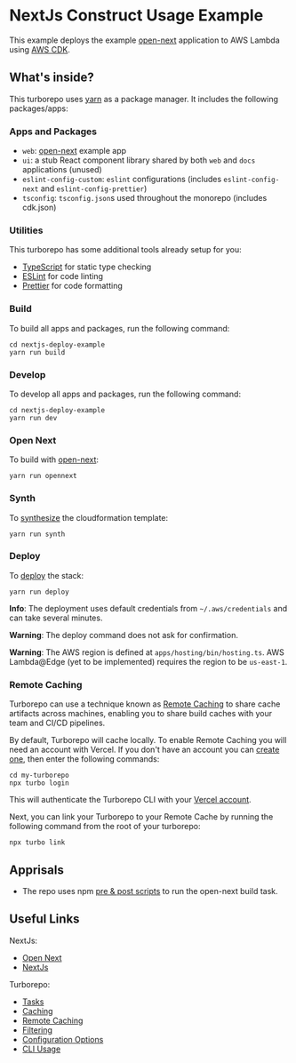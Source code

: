 # NextJs Construct Usage Example

This example deploys the example [open-next](https://github.com/serverless-stack/open-next) application to AWS Lambda using [AWS CDK](https://aws.amazon.com/cdk/).

## What's inside?

This turborepo uses [yarn](https://yarnpkg.com/) as a package manager. It includes the following packages/apps:

### Apps and Packages

- `web`: [open-next](https://github.com/serverless-stack/open-next/tree/main/example) example app
- `ui`: a stub React component library shared by both `web` and `docs` applications (unused)
- `eslint-config-custom`: `eslint` configurations (includes `eslint-config-next` and `eslint-config-prettier`)
- `tsconfig`: `tsconfig.json`s used throughout the monorepo (includes cdk.json)

### Utilities

This turborepo has some additional tools already setup for you:

- [TypeScript](https://www.typescriptlang.org/) for static type checking
- [ESLint](https://eslint.org/) for code linting
- [Prettier](https://prettier.io) for code formatting

### Build

To build all apps and packages, run the following command:

```
cd nextjs-deploy-example
yarn run build
```

### Develop

To develop all apps and packages, run the following command:

```
cd nextjs-deploy-example
yarn run dev
```

### Open Next

To build with [open-next](https://open-next.js.org/):

```
yarn run opennext
```

### Synth

To [synthesize](https://cdkworkshop.com/30-python/20-create-project/400-synth.html) the cloudformation template:

```
yarn run synth
```

### Deploy

To [deploy](https://cdkworkshop.com/60-go/20-create-project/500-deploy.html) the stack:

```
yarn run deploy
```
**Info**: The deployment uses default credentials from `~/.aws/credentials` and can take several minutes.

**Warning**: The deploy command does not ask for confirmation.

**Warning**: The AWS region is defined at `apps/hosting/bin/hosting.ts`. AWS Lambda@Edge (yet to be implemented) requires the region to be `us-east-1`.


### Remote Caching

Turborepo can use a technique known as [Remote Caching](https://turbo.build/repo/docs/core-concepts/remote-caching) to share cache artifacts across machines, enabling you to share build caches with your team and CI/CD pipelines.

By default, Turborepo will cache locally. To enable Remote Caching you will need an account with Vercel. If you don't have an account you can [create one](https://vercel.com/signup), then enter the following commands:

```
cd my-turborepo
npx turbo login
```

This will authenticate the Turborepo CLI with your [Vercel account](https://vercel.com/docs/concepts/personal-accounts/overview).

Next, you can link your Turborepo to your Remote Cache by running the following command from the root of your turborepo:

```
npx turbo link
```

## Apprisals

- The repo uses npm [pre & post scripts](https://docs.npmjs.com/cli/v9/using-npm/scripts) to run the open-next build task.

## Useful Links

NextJs:

- [Open Next](https://github.com/serverless-stack/open-next)
- [NextJs](https://nextjs.org/)

Turborepo:

- [Tasks](https://turbo.build/repo/docs/core-concepts/monorepos/running-tasks)
- [Caching](https://turbo.build/repo/docs/core-concepts/caching)
- [Remote Caching](https://turbo.build/repo/docs/core-concepts/remote-caching)
- [Filtering](https://turbo.build/repo/docs/core-concepts/monorepos/filtering)
- [Configuration Options](https://turbo.build/repo/docs/reference/configuration)
- [CLI Usage](https://turbo.build/repo/docs/reference/command-line-reference)
